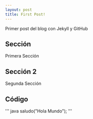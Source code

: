 ```yaml
---
layout: post
title: First Post!
---
```


Primer post del blog con Jekyll y GitHub

## Sección
Primera Sección

## Sección 2
Segunda Sección

## Código

''' java
saludo("Hola Mundo");
'''
